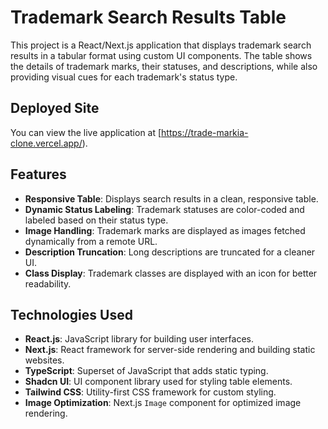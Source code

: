 # Trademark Search Results Table

This project is a React/Next.js application that displays trademark search results in a tabular format using custom UI components. The table shows the details of trademark marks, their statuses, and descriptions, while also providing visual cues for each trademark's status type.

## Deployed Site

You can view the live application at [https://trade-markia-clone.vercel.app/).

## Features

- **Responsive Table**: Displays search results in a clean, responsive table.
- **Dynamic Status Labeling**: Trademark statuses are color-coded and labeled based on their status type.
- **Image Handling**: Trademark marks are displayed as images fetched dynamically from a remote URL.
- **Description Truncation**: Long descriptions are truncated for a cleaner UI.
- **Class Display**: Trademark classes are displayed with an icon for better readability.


## Technologies Used

- **React.js**: JavaScript library for building user interfaces.
- **Next.js**: React framework for server-side rendering and building static websites.
- **TypeScript**: Superset of JavaScript that adds static typing.
- **Shadcn UI**: UI component library used for styling table elements.
- **Tailwind CSS**: Utility-first CSS framework for custom styling.
- **Image Optimization**: Next.js `Image` component for optimized image rendering.


